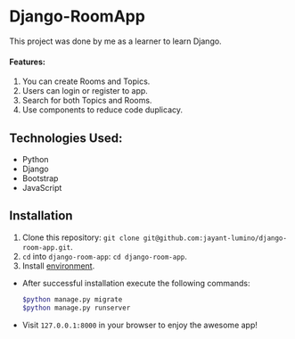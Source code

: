 # Django-RoomApp


This project was done by me as a learner to learn Django.

<h4>Features:</h4>
<ol>
    <li>You can create Rooms and Topics.</li>
    <li>Users can login or register to app.</li>
    <li>Search for both Topics and Rooms.</li>
    <li>Use components to reduce code duplicacy.</li>
</ol>
    
<h2>Technologies Used:</h2>
<ul>
    <li>Python</li>
    <li>Django</li>
    <li>Bootstrap</li>
    <li>JavaScript</li>
</ul>

## Installation

1. Clone this repository: `git clone git@github.com:jayant-lumino/django-room-app.git`.
2. `cd` into `django-room-app`: `cd django-room-app`.
3. Install [environment](https://www.youtube.com/watch?v=PtQiiknWUcI).

- After successful installation execute the following commands:

    ```bash
    $python manage.py migrate
    $python manage.py runserver

- Visit `127.0.0.1:8000` in your browser to enjoy the awesome app!

